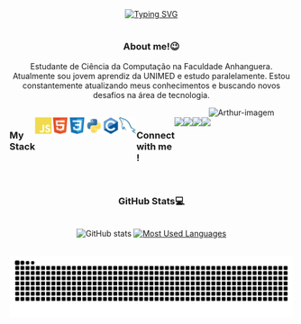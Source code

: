 <div style="text-align: center;" align="center">
  <a href="https://git.io/typing-svg">
    <img src="https://readme-typing-svg.demolab.com?font=Fira+Code&weight=500&size=22&pause=1000&color=%23E4405F&center=true&vCenter=true&random=false&width=524&lines=%E2%8A%B9+Hi!+I+am+Arthur+Albuquerque!+%CB%99%E1%B5%95%CB%99+%E2%8A%B9+" alt="Typing SVG">
  </a>
</div>

#

</div>
<div style="text-align: center;" align="center">
  <h3> About me!😉 </h3>
  <p align="center"> Estudante de Ciência da Computação na Faculdade Anhanguera. Atualmente sou jovem aprendiz da UNIMED e estudo paralelamente. Estou constantemente atualizando meus conhecimentos e buscando novos desafios na área de tecnologia.</p>
</div>
<img align="right" alt="Arthur-imagem" height="150" width="150" src="https://github.com/user-attachments/assets/57e1945a-ac06-4de0-937b-950dac7a6eb1">


<br>


<div style="display: flex; justify-content: flex-start; ">
  <h3 align="left"> My Stack</h3>
  <img alt="Arthur-Js" height="30" width="40" src="https://raw.githubusercontent.com/devicons/devicon/master/icons/javascript/javascript-plain.svg">
  <img alt="Arthur-HTML" height="30" width="40" src="https://raw.githubusercontent.com/devicons/devicon/master/icons/html5/html5-original.svg">
  <img alt="Arthur-CSS" height="30" width="40" src="https://raw.githubusercontent.com/devicons/devicon/master/icons/css3/css3-original.svg">
  <img alt="Arthur-Python" height="30" width="40" src="https://raw.githubusercontent.com/devicons/devicon/master/icons/python/python-original.svg">
  <img alt="Arthur-C" height="30" width="40" src="https://raw.githubusercontent.com/devicons/devicon/master/icons/c/c-original.svg">
  <img alt="Arthur-MySql" height="30" width="40" src="https://raw.githubusercontent.com/devicons/devicon/master/icons/mysql/mysql-original.svg">
  
  <br>
  <h3> Connect with me !</h3>
  <a href="https://www.youtube.com/@arlaxy6946" target="_blank"><img src="https://img.shields.io/badge/YouTube-000000?style=for-the-badge&logo=youtube&logoColor=ff3170" target="_blank"></a>
  <a href="https://www.instagram.com/arlaxy10/" target="_blank"><img src="https://img.shields.io/badge/-Instagram-%23E4405F?style=for-the-badge&logo=instagram&logoColor=white" target="_blank"></a>
  <a href = "mailto:arthuraadeoliveira@gmail.com"><img src="https://img.shields.io/badge/-Gmail-ff3170?style=for-the-badge&logo=gmail&logoColor=white" target="_blank"></a>
  <a href="www.linkedin.com/in/arthur-albuquerque-amancio" target="_blank"><img src="https://img.shields.io/badge/-LinkedIn-000000?style=for-the-badge&logo=linkedin&logoColor=ff3170" target="_blank"></a> 
</div>

#

<div style="text-align: center;" align="center">
  <h3>  GitHub Stats💻</h3>
  <br>
  <img src="https://github-readme-stats-git-masterrstaa-rickstaa.vercel.app/api?username=ArthurArlaxy&hide_title=true&show_icons=true&include_all_commits=false&count_private=true&line_height=25&hide=issues&bg_color=000&title_color=ff3170&text_color=FFF&border_radius=3&border_color=ff3170&icon_color=ff3170&theme=jolly" alt="GitHub stats">

  <a href="https://github.com/ArthurArlaxy/github-readme-stats">
    <img src="https://github-readme-stats-git-masterrstaa-rickstaa.vercel.app/api/top-langs/?username=ArthurArlaxy&line_height=10&card_width=290&layout=compact&hide_title=false&count_private=true&langs_count=4&show_icons=true&title_color=FFF&bg_color=000&text_color=FFF&border_radius=3&border_color=ff3170&count_private=true" alt="Most Used Languages">
  </a>

</div>

 ##
 
<picture align="center">
  <source media="(prefers-color-scheme: dark)" srcset="https://raw.githubusercontent.com/ArthurArlaxy/ArthurArlaxy/output/github-contribution-grid-snake-dark.svg">
  <source media="(prefers-color-scheme: light)" srcset="https://raw.githubusercontent.com/ArthurArlaxy/ArthurArlaxy/output/github-contribution-grid-snake-dark.svg">
  <img align="center" alt="github contribution grid snake animation" src="https://raw.githubusercontent.com/ArthurArlaxy/ArthurArlaxy/output/github-contribution-grid-snake.svg">
</picture>
